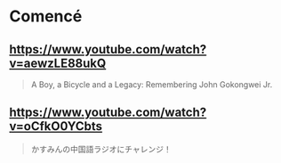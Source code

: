 # Comencé

## https://www.youtube.com/watch?v=aewzLE88ukQ

> A Boy, a Bicycle and a Legacy: Remembering John Gokongwei Jr. 

## https://www.youtube.com/watch?v=oCfkO0YCbts

> かすみんの中国語ラジオにチャレンジ！ 
